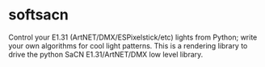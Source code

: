 # softsacn
Control your E1.31 (ArtNET/DMX/ESPixelstick/etc) lights from Python; write your own algorithms for cool light patterns.  This is a rendering library to drive the python SaCN E1.31/ArtNET/DMX low level library.
